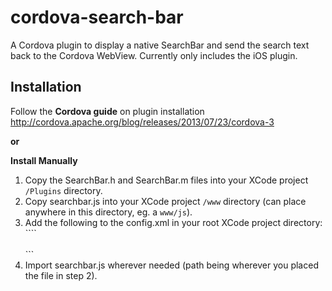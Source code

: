 cordova-search-bar
==================

A Cordova plugin to display a native SearchBar and send the search text back to the Cordova WebView.
Currently only includes the iOS plugin.

Installation
------------

Follow the **Cordova guide** on plugin installation
http://cordova.apache.org/blog/releases/2013/07/23/cordova-3

**or**

**Install Manually**  
1. Copy the SearchBar.h and SearchBar.m files into your XCode project <code>/Plugins</code> directory.  
2. Copy searchbar.js into your XCode project <code>/www</code> directory (can place anywhere in this directory, eg. a <code>www/js</code>).  
3. Add the following to the config.xml in your root XCode project directory:
        ````  
        <feature name="SearchBar">  
           <param name="ios-package" value="SearchBar" /> 
        </feature>
       ```  
4. Import searchbar.js wherever needed (path being wherever you placed the file in step 2).
